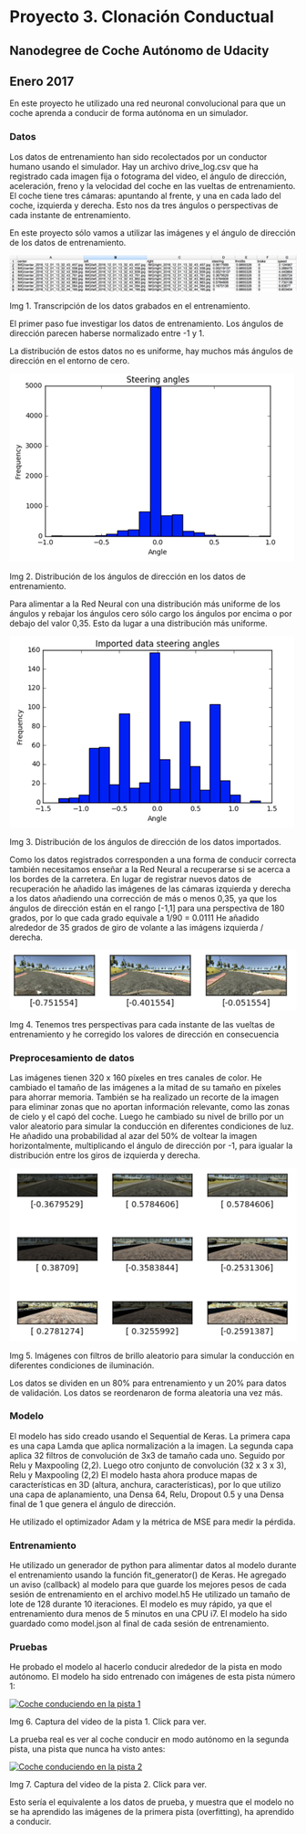 # Proyecto 3. Clonación Conductual
## Nanodegree de Coche Autónomo de Udacity
## Enero 2017

En este proyecto he utilizado una red neuronal convolucional para que un coche aprenda a conducir de forma autónoma en un simulador.

### Datos

Los datos de entrenamiento han sido recolectados por un conductor humano usando el simulador. Hay un archivo drive_log.csv que ha registrado cada imagen fija o fotograma del video, el ángulo de dirección, aceleración, freno y la velocidad del coche en las vueltas de entrenamiento.
El coche tiene tres cámaras: apuntando al frente, y una en cada lado del coche, izquierda y derecha. Esto nos da tres ángulos o perspectivas de cada instante de entrenamiento.

En este proyecto sólo vamos a utilizar las imágenes y el ángulo de dirección de los datos de entrenamiento.

![alt text](img/training-log.png "Datos de entrenamiento")

Img 1. Transcripción de los datos grabados en el entrenamiento.

El primer paso fue investigar los datos de entrenamiento. Los ángulos de dirección parecen haberse normalizado entre -1 y 1.

La distribución de estos datos no es uniforme, hay muchos más ángulos de dirección en el entorno de cero.

![alt text](img/data-steering-angle-dist.png "Distribución de los datos de entrenamiento")

Img 2. Distribución de los ángulos de dirección en los datos de entrenamiento.

Para alimentar a la Red Neural con una distribución más uniforme de los ángulos y rebajar los ángulos cero sólo cargo los ángulos por encima o por debajo del valor 0,35.
Esto da lugar a una distribución más uniforme.

![alt text](img/imported-data-steering-dist.png "Distribución de los ángulos de dirección de los datos importados")

Img 3. Distribución de los ángulos de dirección de los datos importados.

Como los datos registrados corresponden a una forma de conducir correcta también necesitamos enseñar a la Red Neural a recuperarse si se acerca a los bordes de la carretera.
En lugar de registrar nuevos datos de recuperación he añadido las imágenes de las cámaras izquierda y derecha a los datos añadiendo una corrección de más o menos 0,35, ya que los ángulos de dirección están en el rango [-1,1] para una perspectiva de 180 grados, por lo que cada grado equivale a 1/90 = 0.0111 He añadido alrededor de 35 grados de giro de volante a las imágens izquierda / derecha.

![alt text](img/camera-angles.png "Las tres perspectivas de cámara")

Img 4. Tenemos tres perspectivas para cada instante de las vueltas de entrenamiento  y he corregido los valores de dirección en consecuencia

### Preprocesamiento de datos

Las imágenes tienen 320 x 160 píxeles en tres canales de color.
He cambiado el tamaño de las imágenes a la mitad de su tamaño en píxeles para ahorrar memoria.
También se ha realizado un recorte de la imagen para eliminar zonas que no aportan información relevante, como las zonas de cielo y el capó del coche.
Luego he cambiado su nivel de brillo por un valor aleatorio para simular la conducción en diferentes condiciones de luz.
He añadido una probabilidad al azar del 50% de voltear la imagen horizontalmente, multiplicando el ángulo de dirección por -1, para igualar la distribución entre los giros de izquierda y derecha.

![alt text](img/different-brightness.png "Diferntes niveles de brillo")

Img 5. Imágenes con filtros de brillo aleatorio para simular la conducción en diferentes condiciones de iluminación.

Los datos se dividen en un 80% para entrenamiento y un 20% para datos de validación.
Los datos se reordenaron de forma aleatoria una vez más.

### Modelo

El modelo has sido creado usando el Sequential de Keras.
La primera capa es una capa Lamda que aplica normalización a la imagen.
La segunda capa aplica 32 filtros de convolución de 3x3 de tamaño cada uno.
Seguido por Relu y Maxpooling (2,2). Luego otro conjunto de convolución (32 x 3 x 3), Relu y Maxpooling (2,2)
El modelo hasta ahora produce mapas de características en 3D (altura, anchura, características), por lo que utilizo una capa de aplanamiento, una Densa 64, Relu, Dropout 0.5 y una Densa final de 1 que genera el ángulo de dirección.

He utilizado el optimizador Adam y la métrica de MSE para medir la pérdida.

### Entrenamiento

He utilizado un generador de python para alimentar datos al modelo durante el entrenamiento usando la función fit_generator() de Keras.
He agregado un aviso (callback) al modelo para que guarde los mejores pesos de cada sesión de entrenamiento en el archivo model.h5
He utilizado un tamaño de lote de 128 durante 10 iteraciones.
El modelo es muy rápido, ya que el entrenamiento dura menos de 5 minutos en una CPU i7.
El modelo ha sido guardado como model.json al final de cada sesión de entrenamiento.

### Pruebas

He probado el modelo al hacerlo conducir alrededor de la pista en modo autónomo. El modelo ha sido entrenado con imágenes de esta pista número 1:

<a href="http://www.youtube.com/watch?feature=player_embedded&v=CZpvtnVzEKY" target="_blank"><img src="http://img.youtube.com/vi/CZpvtnVzEKY/0.jpg"
alt="Coche conduciendo en la pista 1" width="240" height="180" border="0" /></a>

Img 6. Captura del video de la pista 1. Click para ver.

La prueba real es ver al coche conducir en modo autónomo en la segunda pista, una pista que nunca ha visto antes:

<a href="http://www.youtube.com/watch?feature=player_embedded&v=TRwdUxb-dq8" target="_blank"><img src="http://img.youtube.com/vi/TRwdUxb-dq8/0.jpg"
alt="Coche conduciendo en la pista 2" width="240" height="180" border="0" /></a>

Img 7. Captura del video de la pista 2. Click para ver.

Esto sería el equivalente a los datos de prueba, y muestra que el modelo no se ha aprendido las imágenes de la primera pista (overfitting), ha aprendido a conducir.
